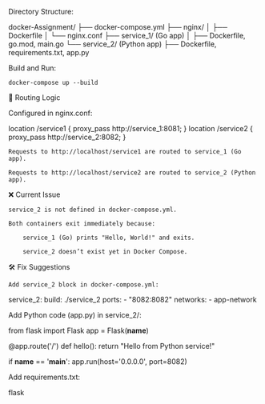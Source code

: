 Directory Structure:

docker-Assignment/
├── docker-compose.yml
├── nginx/
│   ├── Dockerfile
│   └── nginx.conf
├── service_1/ (Go app)
│   ├── Dockerfile, go.mod, main.go
└── service_2/ (Python app)
    ├── Dockerfile, requirements.txt, app.py

Build and Run:

    docker-compose up --build

🔁 Routing Logic

Configured in nginx.conf:

location /service1 {
    proxy_pass http://service_1:8081;
}
location /service2 {
    proxy_pass http://service_2:8082;
}

    Requests to http://localhost/service1 are routed to service_1 (Go app).

    Requests to http://localhost/service2 are routed to service_2 (Python app).

❌ Current Issue

    service_2 is not defined in docker-compose.yml.

    Both containers exit immediately because:

        service_1 (Go) prints "Hello, World!" and exits.

        service_2 doesn’t exist yet in Docker Compose.

🛠️ Fix Suggestions

    Add service_2 block in docker-compose.yml:

service_2:
  build: ./service_2
  ports:
    - "8082:8082"
  networks:
    - app-network

Add Python code (app.py) in service_2/:

from flask import Flask
app = Flask(__name__)

@app.route('/')
def hello():
    return "Hello from Python service!"

if __name__ == '__main__':
    app.run(host='0.0.0.0', port=8082)

Add requirements.txt:

flask
